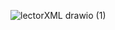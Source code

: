 ![lectorXML drawio (1)](https://github.com/user-attachments/assets/ce4104e2-0537-4d36-8922-d3051ccbd8e4)
